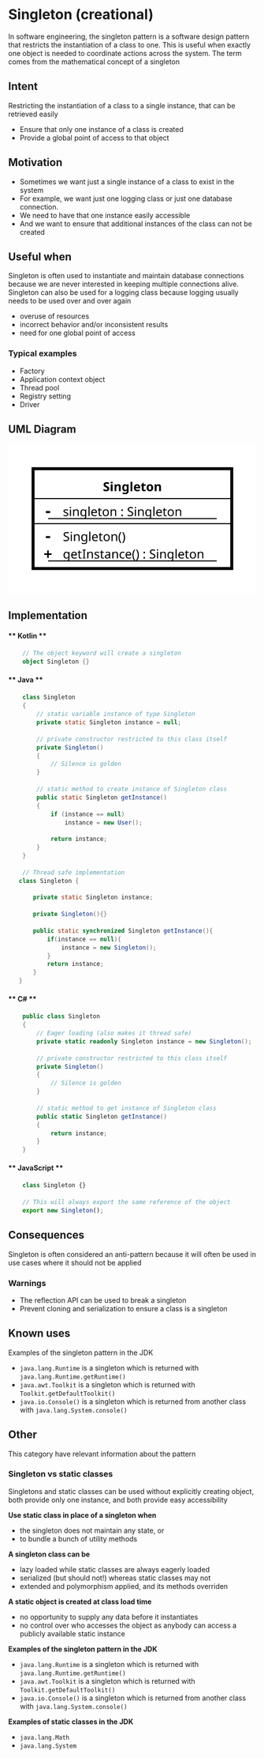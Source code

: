# Singleton (creational)

In software engineering, the singleton pattern is a software design pattern that restricts the instantiation of a class to one. This is useful when exactly one object is needed to coordinate actions across the system. The term comes from the mathematical concept of a singleton

## Intent
Restricting the instantiation of a class to a single instance, that can be retrieved easily

* Ensure that only one instance of a class is created
* Provide a global point of access to that object

## Motivation
* Sometimes we want just a single instance of a class to exist in the system
* For example, we want just one logging class or just one database connection.
* We need to have that one instance easily accessible
* And we want to ensure that additional instances of the class can not be created

## Useful when

Singleton is often used to instantiate and maintain database connections because we are never interested in keeping multiple connections alive.
Singleton can also be used for a logging class because logging usually needs to be used over and over again

* overuse of resources
* incorrect behavior and/or inconsistent results
* need for one global point of access

### Typical examples
* Factory
* Application context object
* Thread pool
* Registry setting
* Driver

## UML Diagram

![Singleton UML](../assets/uml/singleton.svg)

## Implementation

<!-- tabs:start -->

#### ** Kotlin **

```kotlin
    // The object keyword will create a singleton
    object Singleton {}
```

#### ** Java **

```java
    class Singleton
    {
        // static variable instance of type Singleton
        private static Singleton instance = null;

        // private constructor restricted to this class itself
        private Singleton()
        {
            // Silence is golden
        }

        // static method to create instance of Singleton class
        public static Singleton getInstance()
        {
            if (instance == null)
                instance = new User();

            return instance;
        }
    }

    // Thread safe implementation
   class Singleton {

       private static Singleton instance;

       private Singleton(){}

       public static synchronized Singleton getInstance(){
           if(instance == null){
               instance = new Singleton();
           }
           return instance;
       }
   }
```

#### ** C# **

```csharp
    public class Singleton
    {
        // Eager loading (also makes it thread safe)
        private static readonly Singleton instance = new Singleton();

        // private constructor restricted to this class itself
        private Singleton()
        {
            // Silence is golden
        }

        // static method to get instance of Singleton class
        public static Singleton getInstance()
        {
            return instance;
        }
    }
```

#### ** JavaScript **

```js
    class Singleton {}

    // This will always export the same reference of the object
    export new Singleton();
```

<!-- tabs:end -->

## Consequences

Singleton is often considered an anti-pattern because it will often be used in use cases where it should not be applied

### Warnings
* The reflection API can be used to break a singleton
* Prevent cloning and serialization to ensure a class is a singleton

## Known uses

Examples of the singleton pattern in the JDK
* ```java.lang.Runtime```  is a singleton which is returned with ```java.lang.Runtime.getRuntime()```
* ```java.awt.Toolkit``` is a singleton which is returned with ```Toolkit.getDefaultToolkit()```
* ```java.io.Console()``` is a singleton which is returned from another class with ```java.lang.System.console()```

## Other

This category have relevant information about the pattern

### Singleton vs static classes

Singletons and static classes can be used without explicitly
creating object, both provide only one instance, and both
provide easy accessibility

**Use static class in place of a singleton when**
* the singleton does not maintain any state, or
* to bundle a bunch of utility methods

**A singleton class can be**
* lazy loaded while static classes are always eagerly loaded
* serialized (but should not!) whereas static classes may not
* extended and polymorphism applied, and its methods overriden

**A static object is created at class load time**
* no opportunity to supply any data before it instantiates
* no control over who accesses the object as anybody can access a publicly available static instance

**Examples of the singleton pattern in the JDK**
* ```java.lang.Runtime```  is a singleton which is returned with ```java.lang.Runtime.getRuntime()```
* ```java.awt.Toolkit``` is a singleton which is returned with ```Toolkit.getDefaultToolkit()```
* ```java.io.Console()``` is a singleton which is returned from another class with ```java.lang.System.console()```

**Examples of static classes in the JDK**
* ```java.lang.Math```
* ```java.lang.System```

